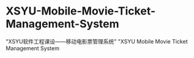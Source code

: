 # XSYU-Mobile-Movie-Ticket-Management-System
"XSYU软件工程课设——移动电影票管理系统" "XSYU Mobile Movie Ticket Management System
